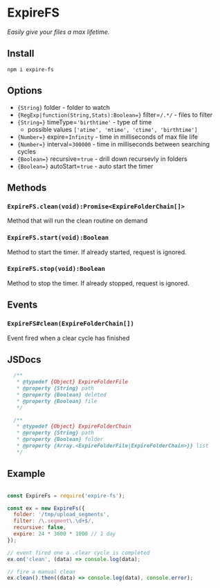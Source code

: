 # ExpireFS

_Easily give your files a max lifetime._

## Install
```
npm i expire-fs
```

## Options
- `{String}` folder - folder to watch
- `{RegExp|function(String,Stats):Boolean=}` filter=`/.*/` - files to filter
- `{String=}` timeType=`'birthtime'` - type of time
    - possible values `['atime', 'mtime', 'ctime', 'birthtime']`
- `{Number=}` expire=`Infinity` - time in milliseconds of max file life
- `{Number=}` interval=`300000` - time in milliseconds between searching cycles
- `{Boolean=}` recursive=`true` - drill down recursevly in folders
- `{Boolean=}` autoStart=`true` - auto start the timer

## Methods

### `ExpireFS.clean(void):Promise<ExpireFolderChain[]>`
Method that will run the clean routine on demand

### `ExpireFS.start(void):Boolean`
Method to start the timer. If already started, request is ignored.

### `ExpireFS.stop(void):Boolean`
Method to stop the timer. If already stopped, request is ignored.

## Events

### `ExpireFS#clean(ExpireFolderChain[])`
Event fired when a clear cycle has finished

## JSDocs
```js
  /**
   * @typedef {Object} ExpireFolderFile
   * @property {String} path
   * @property {Boolean} deleted
   * @property {Boolean} file
   */

  /**
   * @typedef {Object} ExpireFolderChain
   * @property {String} path
   * @property {Boolean} folder
   * @property {Array.<ExpireFolderFile|ExpireFolderChain>}} list
   */
```

## Example
```js

const ExpireFs = require('expire-fs');

const ex = new ExpireFs({
  folder: '/tmp/upload_segments',
  filter: /\.segment\.\d+$/,
  recursive: false,
  expire: 24 * 3600 * 1000 // 1 day
});

// event fired one a .clear cycle is completed
ex.on('clean', (data) => console.log(data);

// fire a manual clean
ex.clean().then((data) => console.log(data), console.error);
```
